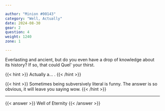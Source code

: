 ```yaml
---

author: "Minion #00143"
category: "Well, Actually"
date: 2024-08-30
gear: 2
question: 4
weight: 1240
zone: 1

---
```


Everlasting and ancient, but do you even have a drop of knowledge about its history? If so, that could Quel' your thirst.

{{< hint >}} Actually a... . {{< /hint >}}

{{< hint >}} Sometimes being subversively literal is funny. The answer is so obvious, it will leave you saying wow. {{< /hint >}}

---

{{< answer >}} Well of Eternity {{< /answer >}}

